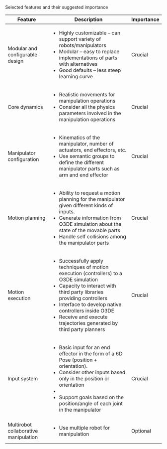  Selected features and their suggested importance

| Feature | Description | Importance |
| ------- | ----------- | ---------- |
| Modular and configurable design | <ul><li> Highly customizable – can support variety of robots/manipulators </li><li> Modular – easy to replace implementations of parts with alternatives </li><li> Good defaults – less steep learning curve </li></ul> | Crucial |
| Core dynamics | <ul><li>Realistic movements for manipulation operations</li><li>Consider all the physics parameters involved in the manipulation operations</li></ul> | Crucial |
| Manipulator configuration |<ul><li>Kinematics of the manipulator, number of actuators, end effectors, etc.</li><li>Use semantic groups to define the different manipulator parts such as arm and end effector</li></ul> | Crucial |
| Motion planning | <ul><li> Ability to request a motion planning for the manipulator given different kinds of inputs. </li><li> Generate information from O3DE simulation about the state of the movable parts </li><li>Handle self collisions among the manipulator parts</li></ul> | Crucial |
| Motion execution |<ul><li> Successfully apply techniques of motion execution (controllers) to a O3DE simulation</li><li> Capacity to interact with third party libraries providing controllers </li><li> Interface to develop native controllers inside O3DE </li><li> Receive and execute trajectories generated by third party planners</li></ul> | Crucial |
| Input system | <ul><li>Basic input for an end effector in the form of a 6D Pose (position + orientation).</li><li>Consider other inputs based only in the position or orientation<li><li>Support goals based on the position/angle of each joint in the manipulator</li></ul> | Crucial |
| Multirobot collaborative manipulation | <ul><li>Use multiple robot for manipulation</li></ul> | Optional |
